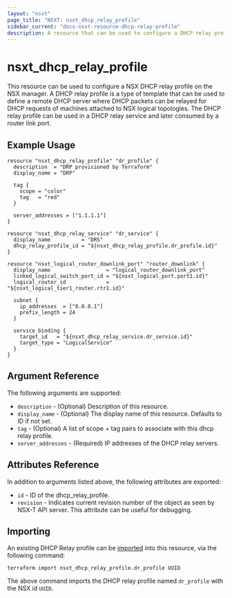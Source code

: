 ```yaml
---
layout: "nsxt"
page_title: "NSXT: nsxt_dhcp_relay_profile"
sidebar_current: "docs-nsxt-resource-dhcp-relay-profile"
description: A resource that can be used to configure a DHCP relay profile in NSX.
---
```


# nsxt_dhcp_relay_profile

This resource can be used to configure a NSX DHCP relay profile on the NSX manager. A DHCP relay profile is a type of template that can be used to define a remote DHCP server where DHCP packets can be relayed for DHCP requests of machines attached to NSX logical topologies. The DHCP relay profile can be used in a DHCP relay service and later consumed by a router
link port.

## Example Usage

```hcl
resource "nsxt_dhcp_relay_profile" "dr_profile" {
  description  = "DRP provisioned by Terraform"
  display_name = "DRP"

  tag {
    scope = "color"
    tag   = "red"
  }

  server_addresses = ["1.1.1.1"]
}

resource "nsxt_dhcp_relay_service" "dr_service" {
  display_name          = "DRS"
  dhcp_relay_profile_id = "${nsxt_dhcp_relay_profile.dr_profile.id}"
}

resource "nsxt_logical_router_downlink_port" "router_downlink" {
  display_name                  = "logical_router_downlink_port"
  linked_logical_switch_port_id = "${nsxt_logical_port.port1.id}"
  logical_router_id             = "${nsxt_logical_tier1_router.rtr1.id}"

  subnet {
    ip_addresses  = ["8.0.0.1"]
    prefix_length = 24
  }

  service_binding {
    target_id   = "${nsxt_dhcp_relay_service.dr_service.id}"
    target_type = "LogicalService"
  }
}
```

## Argument Reference

The following arguments are supported:

* `description` - (Optional) Description of this resource.
* `display_name` - (Optional) The display name of this resource. Defaults to ID if not set.
* `tag` - (Optional) A list of scope + tag pairs to associate with this dhcp relay profile.
* `server_addresses` - (Required) IP addresses of the DHCP relay servers.


## Attributes Reference

In addition to arguments listed above, the following attributes are exported:

* `id` - ID of the dhcp_relay_profile.
* `revision` - Indicates current revision number of the object as seen by NSX-T API server. This attribute can be useful for debugging.

## Importing

An existing DHCP Relay profile can be [imported][docs-import] into this resource, via the following command:

[docs-import]: /docs/import/index.html

```
terraform import nsxt_dhcp_relay_profile.dr_profile UUID
```

The above command imports the DHCP relay profile named `dr_profile` with the NSX id `UUID`.
